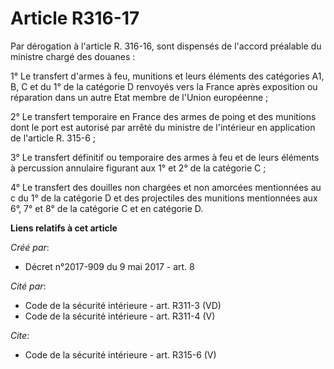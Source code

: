 # Article R316-17

Par dérogation à l'article R. 316-16, sont dispensés de l'accord préalable du ministre chargé des douanes : 

1° Le transfert d'armes à feu, munitions et leurs éléments des catégories A1, B, C et du 1° de la catégorie D renvoyés vers
la France après exposition ou réparation dans un autre Etat membre de l'Union européenne ; 

2° Le transfert temporaire en France des armes de poing et des munitions dont le port est autorisé par arrêté du ministre de
l'intérieur en application de l'article R. 315-6 ; 

3° Le transfert définitif ou temporaire des armes à feu et de leurs éléments à percussion annulaire figurant aux 1° et 2° de
la catégorie C ; 

4° Le transfert des douilles non chargées et non amorcées mentionnées au c du 1° de la catégorie D et des projectiles des
munitions mentionnées aux 6°, 7° et 8° de la catégorie C et en catégorie D.

**Liens relatifs à cet article**

_Créé par_:

  - Décret n°2017-909 du 9 mai 2017 - art. 8

_Cité par_:

  - Code de la sécurité intérieure - art. R311-3 (VD)
  - Code de la sécurité intérieure - art. R311-4 (V)

_Cite_:

  - Code de la sécurité intérieure - art. R315-6 (V)
